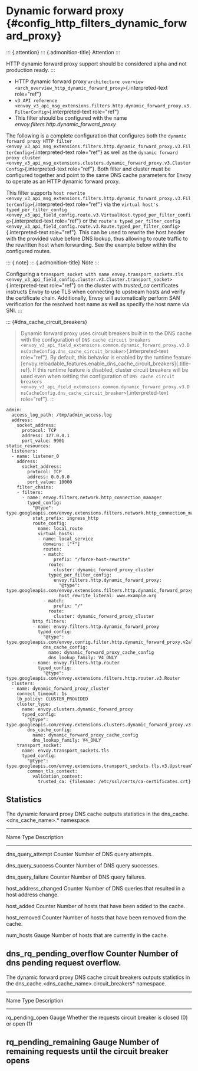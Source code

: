 Dynamic forward proxy {#config_http_filters_dynamic_forward_proxy}
=====================

::: {.attention}
::: {.admonition-title}
Attention
:::

HTTP dynamic forward proxy support should be considered alpha and not
production ready.
:::

-   HTTP dynamic forward proxy
    `architecture overview <arch_overview_http_dynamic_forward_proxy>`{.interpreted-text
    role="ref"}
-   `v3 API reference <envoy_v3_api_msg_extensions.filters.http.dynamic_forward_proxy.v3.FilterConfig>`{.interpreted-text
    role="ref"}
-   This filter should be configured with the name
    *envoy.filters.http.dynamic\_forward\_proxy*

The following is a complete configuration that configures both the
`dynamic forward proxy HTTP filter
<envoy_v3_api_msg_extensions.filters.http.dynamic_forward_proxy.v3.FilterConfig>`{.interpreted-text
role="ref"} as well as the `dynamic forward proxy cluster
<envoy_v3_api_msg_extensions.clusters.dynamic_forward_proxy.v3.ClusterConfig>`{.interpreted-text
role="ref"}. Both filter and cluster must be configured together and
point to the same DNS cache parameters for Envoy to operate as an HTTP
dynamic forward proxy.

This filter supports
`host rewrite <envoy_v3_api_msg_extensions.filters.http.dynamic_forward_proxy.v3.FilterConfig>`{.interpreted-text
role="ref"} via the
`virtual host's typed_per_filter_config <envoy_v3_api_field_config.route.v3.VirtualHost.typed_per_filter_config>`{.interpreted-text
role="ref"} or the
`route's typed_per_filter_config <envoy_v3_api_field_config.route.v3.Route.typed_per_filter_config>`{.interpreted-text
role="ref"}. This can be used to rewrite the host header with the
provided value before DNS lookup, thus allowing to route traffic to the
rewritten host when forwarding. See the example below within the
configured routes.

::: {.note}
::: {.admonition-title}
Note
:::

Configuring a
`transport_socket with name envoy.transport_sockets.tls <envoy_v3_api_field_config.cluster.v3.Cluster.transport_socket>`{.interpreted-text
role="ref"} on the cluster with *trusted\_ca* certificates instructs
Envoy to use TLS when connecting to upstream hosts and verify the
certificate chain. Additionally, Envoy will automatically perform SAN
verification for the resolved host name as well as specify the host name
via SNI.
:::

::: {#dns_cache_circuit_breakers}
> Dynamic forward proxy uses circuit breakers built in to the DNS cache
> with the configuration of
> `DNS cache circuit breakers <envoy_v3_api_field_extensions.common.dynamic_forward_proxy.v3.DnsCacheConfig.dns_cache_circuit_breaker>`{.interpreted-text
> role="ref"}. By default, this behavior is enabled by the runtime
> feature
> [envoy.reloadable\_features.enable\_dns\_cache\_circuit\_breakers]{.title-ref}.
> If this runtime feature is disabled, cluster circuit breakers will be
> used even when setting the configuration of
> `DNS cache circuit breakers <envoy_v3_api_field_extensions.common.dynamic_forward_proxy.v3.DnsCacheConfig.dns_cache_circuit_breaker>`{.interpreted-text
> role="ref"}.
:::

``` {.yaml}
admin:
  access_log_path: /tmp/admin_access.log
  address:
    socket_address:
      protocol: TCP
      address: 127.0.0.1
      port_value: 9901
static_resources:
  listeners:
  - name: listener_0
    address:
      socket_address:
        protocol: TCP
        address: 0.0.0.0
        port_value: 10000
    filter_chains:
    - filters:
      - name: envoy.filters.network.http_connection_manager
        typed_config:
          "@type": type.googleapis.com/envoy.extensions.filters.network.http_connection_manager.v3.HttpConnectionManager
          stat_prefix: ingress_http
          route_config:
            name: local_route
            virtual_hosts:
            - name: local_service
              domains: ["*"]
              routes:
              - match:
                  prefix: "/force-host-rewrite"
                route:
                  cluster: dynamic_forward_proxy_cluster
                typed_per_filter_config:
                  envoy.filters.http.dynamic_forward_proxy:
                    "@type": type.googleapis.com/envoy.extensions.filters.http.dynamic_forward_proxy.v3.PerRouteConfig
                    host_rewrite_literal: www.example.org
              - match:
                  prefix: "/"
                route:
                  cluster: dynamic_forward_proxy_cluster
          http_filters:
          - name: envoy.filters.http.dynamic_forward_proxy
            typed_config:
              "@type": type.googleapis.com/envoy.config.filter.http.dynamic_forward_proxy.v2alpha.FilterConfig
              dns_cache_config:
                name: dynamic_forward_proxy_cache_config
                dns_lookup_family: V4_ONLY
          - name: envoy.filters.http.router
            typed_config:
              "@type": type.googleapis.com/envoy.extensions.filters.http.router.v3.Router
  clusters:
  - name: dynamic_forward_proxy_cluster
    connect_timeout: 1s
    lb_policy: CLUSTER_PROVIDED
    cluster_type:
      name: envoy.clusters.dynamic_forward_proxy
      typed_config:
        "@type": type.googleapis.com/envoy.extensions.clusters.dynamic_forward_proxy.v3.ClusterConfig
        dns_cache_config:
          name: dynamic_forward_proxy_cache_config
          dns_lookup_family: V4_ONLY
    transport_socket:
      name: envoy.transport_sockets.tls
      typed_config:
        "@type": type.googleapis.com/envoy.extensions.transport_sockets.tls.v3.UpstreamTlsContext
        common_tls_context:
          validation_context:
            trusted_ca: {filename: /etc/ssl/certs/ca-certificates.crt}
```

Statistics
----------

The dynamic forward proxy DNS cache outputs statistics in the
dns\_cache.\<dns\_cache\_name\>.\* namespace.

  ----------------------------------------------------------------------------------
  Name                         Type              Description
  ---------------------------- ----------------- -----------------------------------
  dns\_query\_attempt          Counter           Number of DNS query attempts.

  dns\_query\_success          Counter           Number of DNS query successes.

  dns\_query\_failure          Counter           Number of DNS query failures.

  host\_address\_changed       Counter           Number of DNS queries that resulted
                                                 in a host address change.

  host\_added                  Counter           Number of hosts that have been
                                                 added to the cache.

  host\_removed                Counter           Number of hosts that have been
                                                 removed from the cache.

  num\_hosts                   Gauge             Number of hosts that are currently
                                                 in the cache.

  dns\_rq\_pending\_overflow   Counter           Number of dns pending request
                                                 overflow.
  ----------------------------------------------------------------------------------

The dynamic forward proxy DNS cache circuit breakers outputs statistics
in the dns\_cache.\<dns\_cache\_name\>.circuit\_breakers\* namespace.

  ------------------------------------------------------------------------------
  Name                     Type              Description
  ------------------------ ----------------- -----------------------------------
  rq\_pending\_open        Gauge             Whether the requests circuit
                                             breaker is closed (0) or open (1)

  rq\_pending\_remaining   Gauge             Number of remaining requests until
                                             the circuit breaker opens
  ------------------------------------------------------------------------------
